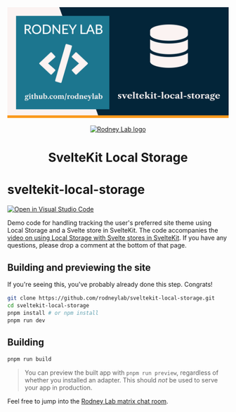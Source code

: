 <img src="./images/rodneylab-github-sveltekit-local-storage.png" alt="Rodney Lab sveltekit-local-storage Github banner">

<p align="center">
  <a aria-label="Open Rodney Lab site" href="https://rodneylab.com" rel="nofollow noopener noreferrer">
    <img alt="Rodney Lab logo" src="https://rodneylab.com/assets/icon.png" width="60" />
  </a>
</p>
<h1 align="center">
  SvelteKit Local Storage
</h1>

# sveltekit-local-storage

[![Open in Visual Studio Code](https://open.vscode.dev/badges/open-in-vscode.svg)](https://open.vscode.dev/rodneylab/sveltekit-local-storage)

Demo code for handling tracking the user's preferred site theme using Local Storage and a Svelte store in SvelteKit. The code accompanies the <a aria-label="Open Rodney Lab blog post on using local storage with Svelte Kit" href="https://rodneylab.com/using-local-storage-sveltekit/">video on using Local Storage with Svelte stores in SvelteKit</a>. If you have any questions, please drop a comment at the bottom of that page.

## Building and previewing the site

If you're seeing this, you've probably already done this step. Congrats!

```bash
git clone https://github.com/rodneylab/sveltekit-local-storage.git
cd sveltekit-local-storage
pnpm install # or npm install
pnpm run dev
```

## Building

```bash
pnpm run build
```

> You can preview the built app with `pnpm run preview`, regardless of whether you installed an adapter. This should _not_ be used to serve your app in production.

Feel free to jump into the [Rodney Lab matrix chat room](https://matrix.to/#/%23rodney:matrix.org).
